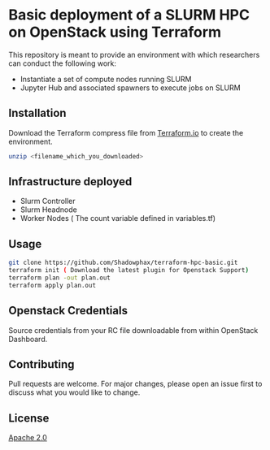# Basic deployment of a SLURM HPC on OpenStack using Terraform 

This repository is meant to provide an environment with which researchers can conduct the following work:
* Instantiate a set of compute nodes running SLURM
* Jupyter Hub and associated spawners to execute jobs on SLURM

## Installation

Download the Terraform compress file from [Terraform.io](https://terraform.io) to create the environment.

```bash
unzip <filename_which_you_downloaded>
```

## Infrastructure deployed 
 - Slurm Controller
 - Slurm Headnode 
 - Worker Nodes ( The count variable defined in variables.tf)

## Usage

```bash
git clone https://github.com/Shadowphax/terraform-hpc-basic.git
terraform init ( Download the latest plugin for Openstack Support)
terraform plan -out plan.out
terraform apply plan.out
```

## Openstack Credentials
Source credentials from your RC file downloadable from within OpenStack Dashboard. 

## Contributing
Pull requests are welcome. For major changes, please open an issue first to discuss what you would like to change.

## License

[Apache 2.0](http://www.apache.org/licenses/)
